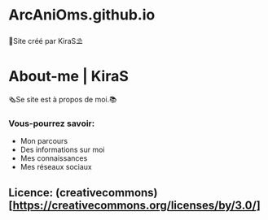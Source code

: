 # ArcAniOms.github.io
🌴Site créé par KiraS⛱
# About-me | KiraS

🗞Se site est à propos de moi.📚

### Vous-pourrez savoir:
  - Mon parcours
  - Des informations sur moi
  - Mes connaissances
  - Mes réseaux sociaux 

## Licence: (creativecommons)[https://creativecommons.org/licenses/by/3.0/]
